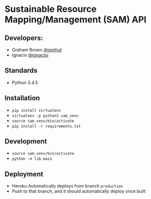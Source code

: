 # Sustainable Resource Mapping/Management (SAM) API

## Developers:
- Graham Brown [@grellyd](https://github.com/grellyd)
- Ignacio [@ignacioi](https://github.com/ignacioi)

## Standards
- Python 3.4.5

## Installation
- `pip install virtualenv`
- `virtualenv -p python3 sam_venv`
- `source sam_venv/bin/activate`
- `pip install -r requirements.txt`

## Development
- `source sam_venv/bin/activate`
- `python -m lib.main`

## Deployment
- Heroku Automatically deploys from branch `production`
- Push to that branch, and it should automatically deploy once built
